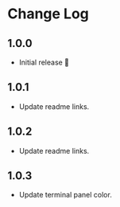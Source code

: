 # Change Log

## 1.0.0
- Initial release 🎉

## 1.0.1
- Update readme links.

## 1.0.2
- Update readme links.

## 1.0.3
- Update terminal panel color.